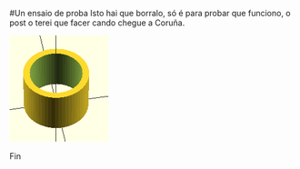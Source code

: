 #Un ensaio de proba
Isto hai que borralo, só é para probar que funciono, o post o terei que facer cando chegue a Coruña.

![Imaxe de proba](../img/postDeProba/tubo.png)

Fin

